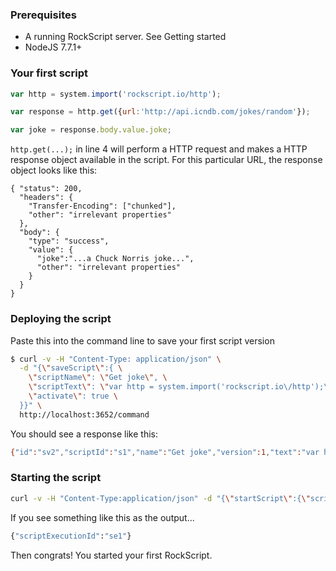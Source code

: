 ### Prerequisites

 * A running RockScript server.  See <a onclick="show('getting-started')">Getting started</a> 
 * NodeJS 7.7.1+

### Your first script

```javascript
var http = system.import('rockscript.io/http');

var response = http.get({url:'http://api.icndb.com/jokes/random'});

var joke = response.body.value.joke;
```

`http.get(...);` in line 4 will perform a HTTP request and makes 
a HTTP response object available in the script.  For this particular URL,
the response object looks like this:

```
{ "status": 200,
  "headers": { 
    "Transfer-Encoding": ["chunked"],
    "other": "irrelevant properties"
  },
  "body": {
    "type": "success",
    "value": {
      "joke":"...a Chuck Norris joke...",
      "other": "irrelevant properties"
    }
  }
}
```

### Deploying the script

Paste this into the command line to save your first script version
 
```bash
$ curl -v -H "Content-Type: application/json" \
  -d "{\"saveScript\":{ \
    \"scriptName\": \"Get joke\", \
    \"scriptText\": \"var http = system.import('rockscript.io\/http');\r\n\r\nvar response = http.get({url:'http:\/\/api.icndb.com\/jokes\/random'});\r\n\r\nvar joke = response.body.value.joke;\", \
    \"activate\": true \
  }}" \
  http://localhost:3652/command
```

You should see a response like this:

```bash
{"id":"sv2","scriptId":"s1","name":"Get joke","version":1,"text":"var http..."}
```

### Starting the script 

```bash
curl -v -H "Content-Type:application/json" -d "{\"startScript\":{\"scriptName\":\"Get joke\"}}" localhost:3652/command
```

If you see something like this as the output...

```bash
{"scriptExecutionId":"se1"}
```

Then congrats! You started your first RockScript.
